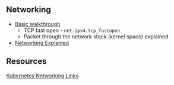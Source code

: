 Networking
----------
* [Basic walkthrough](https://www.slideshare.net/ThomasGraf5/linuxcon-2015-linux-kernel-networking-walkthrough)
  * TCP fast open - `net.ipv4.tcp_fastopen`
  * Packet through the network stack (kernel space) explained
* [Networking Explained](https://events.static.linuxfound.org/sites/events/files/slides/2016%20-%20Linux%20Networking%20explained_0.pdf)

Resources
---------
[Kubernetes Networking Links](https://github.com/nleiva/kubernetes-networking-links)
